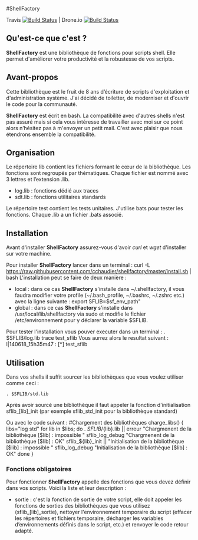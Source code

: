 #﻿ShellFactory


Travis [![Build
Status](https://travis-ci.org/cchaudier/shellfactory.svg?branch=master)](https://travis-ci.org/cchaudier/shellfactory)
| Drone.io [![Build
Status](https://drone.io/github.com/cchaudier/shellfactory/status.png)](https://drone.io/github.com/cchaudier/shellfactory/latest)

## Qu'est-ce que c'est ?

**ShellFactory** est une bibliothèque de fonctions pour scripts shell. Elle permet d'améliorer votre productivité et la robustesse de vos scripts.

## Avant-propos

Cette bibliothèque est le fruit de 8 ans d’écriture de scripts d'exploitation et d'administration système. J'ai décidé de toiletter, de moderniser et d'ouvrir le code pour la communauté.

**ShellFactory** est écrit en bash. La compatibilité avec d'autres shells n'est pas assuré mais si cela vous intéresse de travailler avec moi sur ce point alors n’hésitez pas à m'envoyer un petit mail. C'est avec plaisir que nous étendrons ensemble la compatibilité.

## Organisation

Le répertoire lib contient les fichiers formant le cœur de la bibliothèque. Les fonctions sont regroupés par thématiques. Chaque fichier est nommé avec 3 lettres et l’extension .lib.
* log.lib : fonctions dédié aux traces
* sdt.lib : fonctions utilitaires standards

Le répertoire test contient les tests unitaires. J'utilise bats pour tester les fonctions. Chaque .lib a un fichier .bats associé. 

## Installation
Avant d'installer **ShellFactory** assurez-vous d'avoir *curl* et *wget* d'installer sur votre machine.

Pour installer **ShellFactory** lancer dans un terminal :
		curl -L https://raw.githubusercontent.com/cchaudier/shellfactory/master/install.sh | bash
L'installation peut se faire de deux manière :
* local : dans ce cas **ShellFactory** s'installe dans ~/.shellfactory, il vous faudra modifier votre profile (~/.bash_profile, ~/.bashrc, ~/.zshrc etc.) avec la ligne suivante :
      export SFLIB=$sf_env_path"
* global : dans ce cas **ShellFactory** s'installe dans /usr/local/lib/shellfactory via sudo et modifie le fichier /etc/environnement pour y déclarer la variable $SFLIB.

Pour tester l'installation vous pouver executer dans un terminal :
    . $SFLIB/log.lib
    trace test_sflib
Vous aurrez alors le resultat suivant :
    I|140618_15h35m47 : [*] test_sflib

## Utilisation
    
Dans vos shells il suffit sourcer les bibliothèques que vous voulez utiliser comme ceci :
    
    . $SFLIB/std.lib

Après avoir sourcé une bibliothèque il faut appeler la fonction d'initialisation sflib_[lib]_init (par exemple sflib_std_init pour la bibliothèque standard)

Ou avec le code suivant :
	#Chargement des bibliothèques
	charge_libs()
	{
		libs="log std"
		for lib in $libs; do
			. ${SFLIB}/${lib}.lib || erreur "Chargmenent de la bibliothèque [$lib] : impossible "
			sflib_log_debug "Chargmenent de la bibliothèque [$lib] : OK"
			sflib_${lib}_init || "Initialisation de la bibliothèque [$lib] : impossible "
			sflib_log_debug "Initialisation de la bibliothèque [$lib] : OK"
		done
	}

### Fonctions obligatoires

Pour fonctionner **ShellFactory** appelle des fonctions que vous devez définir dans vos scripts. Voici la liste et leur description :
* sortie : c'est la fonction de sortie de votre script, elle doit appeler les fonctions de sorties des bibliothèques que vous utilisez (sflib_[lib]_sortie), nettoyer l'environnement temporaire du script (effacer les répertoires et fichiers temporaire, décharger les variables d’environnements définis dans le script, etc.) et renvoyer le code retour adapté.
